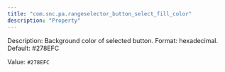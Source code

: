 ```yaml
---
title: "com.snc.pa.rangeselector_button_select_fill_color"
description: "Property"
---
```


Description: Background color of selected button. Format: hexadecimal. Default: #278EFC

Value: `#278EFC`